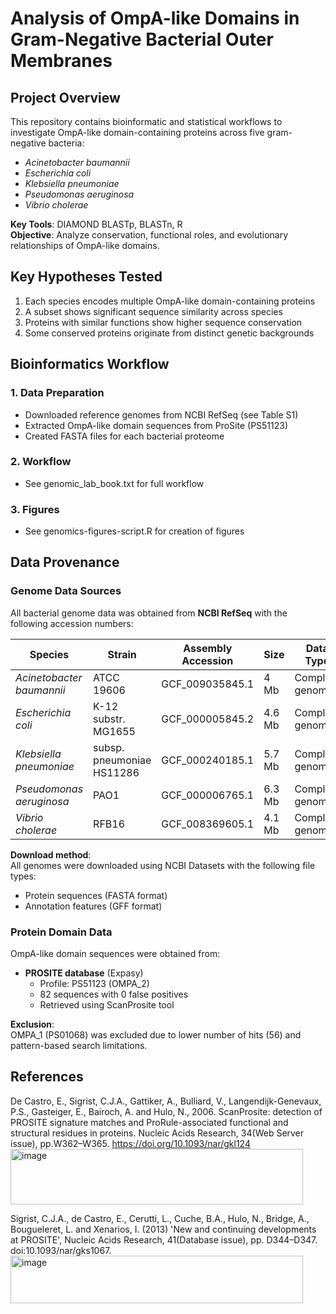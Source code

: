 # Analysis of OmpA-like Domains in Gram-Negative Bacterial Outer Membranes

## Project Overview
This repository contains bioinformatic and statistical workflows to investigate OmpA-like domain-containing proteins across five gram-negative bacteria:
- *Acinetobacter baumannii*  
- *Escherichia coli*  
- *Klebsiella pneumoniae*  
- *Pseudomonas aeruginosa*  
- *Vibrio cholerae*  

**Key Tools**: DIAMOND BLASTp, BLASTn, R  
**Objective**: Analyze conservation, functional roles, and evolutionary relationships of OmpA-like domains.

## Key Hypotheses Tested
1. Each species encodes multiple OmpA-like domain-containing proteins
2. A subset shows significant sequence similarity across species
3. Proteins with similar functions show higher sequence conservation
4. Some conserved proteins originate from distinct genetic backgrounds


## Bioinformatics Workflow

### 1. Data Preparation
- Downloaded reference genomes from NCBI RefSeq (see Table S1)
- Extracted OmpA-like domain sequences from ProSite (PS51123)
- Created FASTA files for each bacterial proteome

### 2. Workflow
- See genomic_lab_book.txt for full workflow

### 3. Figures
- See genomics-figures-script.R for creation of figures

## Data Provenance

### Genome Data Sources
All bacterial genome data was obtained from **NCBI RefSeq** with the following accession numbers:

| Species | Strain | Assembly Accession | Size | Data Type |
|---------|--------|--------------------|------|-----------|
| _Acinetobacter baumannii_ | ATCC 19606 | GCF_009035845.1 | 4 Mb | Complete genome |
| _Escherichia coli_ | K-12 substr. MG1655 | GCF_000005845.2 | 4.6 Mb | Complete genome |
| _Klebsiella pneumoniae_ | subsp. pneumoniae HS11286 | GCF_000240185.1 | 5.7 Mb | Complete genome |
| _Pseudomonas aeruginosa_ | PAO1 | GCF_000006765.1 | 6.3 Mb | Complete genome |
| _Vibrio cholerae_ | RFB16 | GCF_008369605.1 | 4.1 Mb | Complete genome |

**Download method**:  
All genomes were downloaded using NCBI Datasets with the following file types:
- Protein sequences (FASTA format)
- Annotation features (GFF format)

### Protein Domain Data
OmpA-like domain sequences were obtained from:
- **PROSITE database** (Expasy)  
  - Profile: PS51123 (OMPA_2)  
  - 82 sequences with 0 false positives  
  - Retrieved using ScanProsite tool  

**Exclusion**:  
OMPA_1 (PS01068) was excluded due to lower number of hits (56) and pattern-based search limitations.

## References

De Castro, E., Sigrist, C.J.A., Gattiker, A., Bulliard, V., Langendijk-Genevaux, P.S., Gasteiger, E., Bairoch, A. and Hulo, N., 2006. ScanProsite: detection of PROSITE signature matches and ProRule-associated functional and structural residues in proteins. Nucleic Acids Research, 34(Web Server issue), pp.W362–W365. https://doi.org/10.1093/nar/gkl124<img width="468" height="89" alt="image" src="https://github.com/user-attachments/assets/17143e21-8a91-4689-ab7e-2b33424fb638" />

Sigrist, C.J.A., de Castro, E., Cerutti, L., Cuche, B.A., Hulo, N., Bridge, A., Bougueleret, L. and Xenarios, I. (2013) 'New and continuing developments at PROSITE', Nucleic Acids Research, 41(Database issue), pp. D344–D347. doi:10.1093/nar/gks1067.<img width="468" height="76" alt="image" src="https://github.com/user-attachments/assets/dd5419aa-cd12-4cb9-b933-a3f82a65f168" />




